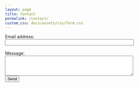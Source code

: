 ```yaml
---
layout: page
title: Contact
permalink: /contact/
custom_css: docs/assets/css/form.css
---
```


<link rel="stylesheet" type="text/css" href="docs/assets/css/form.css">

<body>
<!-- modify this form HTML and place wherever you want your form -->
<form
  action="https://formspree.io/f/mnqkazoz"
  method="POST"
>
  <label>
    Email address: <br>
    <input type="email" size="50" name="email">
  </label> <br> <br>
  <label>
    Message: <br>
    <textarea name="message" rows="4" cols="50" ></textarea>
  </label> <br>
  <!-- your other form fields go here -->
  <button type="submit" id="sendButton">Send</button>
</form>
</body>